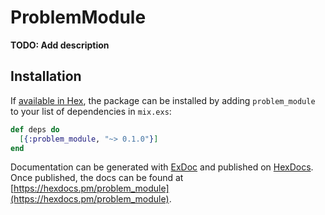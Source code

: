 # ProblemModule

**TODO: Add description**

## Installation

If [available in Hex](https://hex.pm/docs/publish), the package can be installed
by adding `problem_module` to your list of dependencies in `mix.exs`:

```elixir
def deps do
  [{:problem_module, "~> 0.1.0"}]
end
```

Documentation can be generated with [ExDoc](https://github.com/elixir-lang/ex_doc)
and published on [HexDocs](https://hexdocs.pm). Once published, the docs can
be found at [https://hexdocs.pm/problem_module](https://hexdocs.pm/problem_module).

